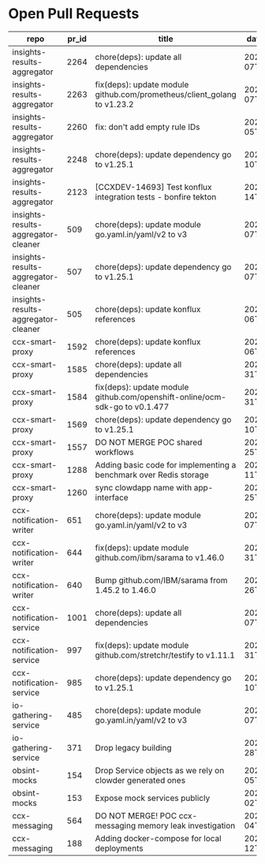 # Open Pull Requests
repo | pr_id | title | date_created | url | author | ci_status
---|---|---|---|---|---|---
insights-results-aggregator | 2264 | chore(deps): update all dependencies | 2025-09-07T08:20:05Z | https://github.com/RedHatInsights/insights-results-aggregator/pull/2264 | app/red-hat-konflux | failed
insights-results-aggregator | 2263 | fix(deps): update module github.com/prometheus/client_golang to v1.23.2 | 2025-09-07T08:19:49Z | https://github.com/RedHatInsights/insights-results-aggregator/pull/2263 | app/red-hat-konflux | failed
insights-results-aggregator | 2260 | fix: don't add empty rule IDs | 2025-09-05T08:18:51Z | https://github.com/RedHatInsights/insights-results-aggregator/pull/2260 | juandspy | ok
insights-results-aggregator | 2248 | chore(deps): update dependency go to v1.25.1 | 2025-08-10T08:36:08Z | https://github.com/RedHatInsights/insights-results-aggregator/pull/2248 | app/red-hat-konflux | failed
insights-results-aggregator | 2123 | [CCXDEV-14693] Test konflux integration tests - bonfire tekton | 2025-03-14T10:36:51Z | https://github.com/RedHatInsights/insights-results-aggregator/pull/2123 | matysek | failed
insights-results-aggregator-cleaner | 509 | chore(deps): update module go.yaml.in/yaml/v2 to v3 | 2025-09-07T20:32:14Z | https://github.com/RedHatInsights/insights-results-aggregator-cleaner/pull/509 | app/red-hat-konflux | failed
insights-results-aggregator-cleaner | 507 | chore(deps): update dependency go to v1.25.1 | 2025-09-07T08:18:42Z | https://github.com/RedHatInsights/insights-results-aggregator-cleaner/pull/507 | app/red-hat-konflux | ok
insights-results-aggregator-cleaner | 505 | chore(deps): update konflux references | 2025-09-06T08:31:52Z | https://github.com/RedHatInsights/insights-results-aggregator-cleaner/pull/505 | app/red-hat-konflux | failed
ccx-smart-proxy | 1592 | chore(deps): update konflux references | 2025-09-06T08:32:04Z | https://github.com/RedHatInsights/insights-results-smart-proxy/pull/1592 | app/red-hat-konflux | failed
ccx-smart-proxy | 1585 | chore(deps): update all dependencies | 2025-08-31T16:23:55Z | https://github.com/RedHatInsights/insights-results-smart-proxy/pull/1585 | app/red-hat-konflux | failed
ccx-smart-proxy | 1584 | fix(deps): update module github.com/openshift-online/ocm-sdk-go to v0.1.477 | 2025-08-31T08:33:31Z | https://github.com/RedHatInsights/insights-results-smart-proxy/pull/1584 | app/red-hat-konflux | failed
ccx-smart-proxy | 1569 | chore(deps): update dependency go to v1.25.1 | 2025-08-10T08:33:19Z | https://github.com/RedHatInsights/insights-results-smart-proxy/pull/1569 | app/red-hat-konflux | failed
ccx-smart-proxy | 1557 | DO NOT MERGE POC shared workflows | 2025-07-25T10:22:18Z | https://github.com/RedHatInsights/insights-results-smart-proxy/pull/1557 | Jakub007d | failed
ccx-smart-proxy | 1288 | Adding basic code for implementing a benchmark over Redis storage | 2024-07-11T11:22:59Z | https://github.com/RedHatInsights/insights-results-smart-proxy/pull/1288 | joselsegura | failed
ccx-smart-proxy | 1260 | sync clowdapp name with app-interface | 2024-04-25T13:10:25Z | https://github.com/RedHatInsights/insights-results-smart-proxy/pull/1260 | matysek | ok
ccx-notification-writer | 651 | chore(deps): update module go.yaml.in/yaml/v2 to v3 | 2025-09-07T20:32:59Z | https://github.com/RedHatInsights/ccx-notification-writer/pull/651 | app/red-hat-konflux | failed
ccx-notification-writer | 644 | fix(deps): update module github.com/ibm/sarama to v1.46.0 | 2025-08-31T12:43:30Z | https://github.com/RedHatInsights/ccx-notification-writer/pull/644 | app/red-hat-konflux | failed
ccx-notification-writer | 640 | Bump github.com/IBM/sarama from 1.45.2 to 1.46.0 | 2025-08-26T02:15:57Z | https://github.com/RedHatInsights/ccx-notification-writer/pull/640 | app/dependabot | failed
ccx-notification-service | 1001 | chore(deps): update all dependencies | 2025-09-07T20:33:01Z | https://github.com/RedHatInsights/ccx-notification-service/pull/1001 | app/red-hat-konflux | ok
ccx-notification-service | 997 | fix(deps): update module github.com/stretchr/testify to v1.11.1 | 2025-08-31T08:28:28Z | https://github.com/RedHatInsights/ccx-notification-service/pull/997 | app/red-hat-konflux | failed
ccx-notification-service | 985 | chore(deps): update dependency go to v1.25.1 | 2025-08-10T08:21:17Z | https://github.com/RedHatInsights/ccx-notification-service/pull/985 | app/red-hat-konflux | failed
io-gathering-service | 485 | chore(deps): update module go.yaml.in/yaml/v2 to v3 | 2025-09-07T20:27:28Z | https://github.com/RedHatInsights/insights-operator-gathering-conditions-service/pull/485 | app/red-hat-konflux | failed
io-gathering-service | 371 | Drop legacy building | 2025-03-28T12:35:04Z | https://github.com/RedHatInsights/insights-operator-gathering-conditions-service/pull/371 | ikerreyes | failed
obsint-mocks | 154 | Drop Service objects as we rely on clowder generated ones | 2025-09-05T13:57:45Z | https://github.com/RedHatInsights/obsint-mocks/pull/154 | ikerreyes | ok
obsint-mocks | 153 | Expose mock services publicly | 2025-09-02T09:04:40Z | https://github.com/RedHatInsights/obsint-mocks/pull/153 | ikerreyes | ok
ccx-messaging | 564 | DO NOT MERGE! POC ccx-messaging memory leak investigation | 2025-08-04T07:55:03Z | https://github.com/RedHatInsights/insights-ccx-messaging/pull/564 | Jakub007d | failed
ccx-messaging | 188 | Adding docker-compose for local deployments | 2024-04-12T07:36:51Z | https://github.com/RedHatInsights/insights-ccx-messaging/pull/188 | joselsegura | ok

